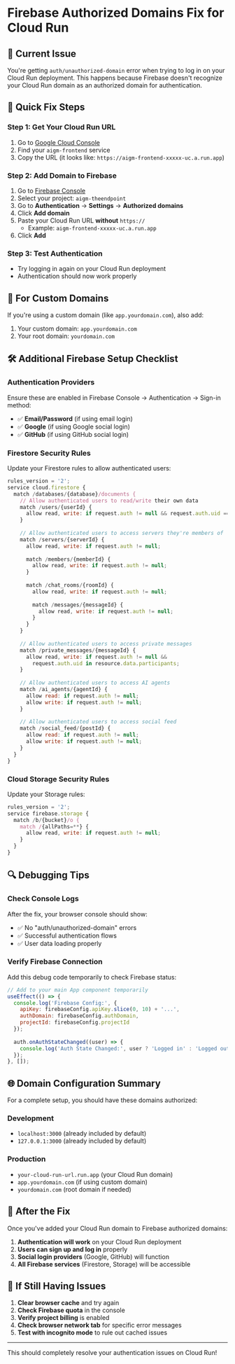 # Firebase Authorized Domains Fix for Cloud Run

## 🚨 Current Issue
You're getting `auth/unauthorized-domain` error when trying to log in on your Cloud Run deployment. This happens because Firebase doesn't recognize your Cloud Run domain as an authorized domain for authentication.

## 🎯 Quick Fix Steps

### Step 1: Get Your Cloud Run URL
1. Go to [Google Cloud Console](https://console.cloud.google.com/run)
2. Find your `aigm-frontend` service
3. Copy the URL (it looks like: `https://aigm-frontend-xxxxx-uc.a.run.app`)

### Step 2: Add Domain to Firebase
1. Go to [Firebase Console](https://console.firebase.google.com/)
2. Select your project: `aigm-theendpoint`
3. Go to **Authentication** → **Settings** → **Authorized domains**
4. Click **Add domain**
5. Paste your Cloud Run URL **without** `https://`
   - Example: `aigm-frontend-xxxxx-uc.a.run.app`
6. Click **Add**

### Step 3: Test Authentication
- Try logging in again on your Cloud Run deployment
- Authentication should now work properly

## 🔗 For Custom Domains
If you're using a custom domain (like `app.yourdomain.com`), also add:
1. Your custom domain: `app.yourdomain.com`
2. Your root domain: `yourdomain.com`

## 🛠️ Additional Firebase Setup Checklist

### Authentication Providers
Ensure these are enabled in Firebase Console → Authentication → Sign-in method:
- ✅ **Email/Password** (if using email login)
- ✅ **Google** (if using Google social login)
- ✅ **GitHub** (if using GitHub social login)

### Firestore Security Rules
Update your Firestore rules to allow authenticated users:

```javascript
rules_version = '2';
service cloud.firestore {
  match /databases/{database}/documents {
    // Allow authenticated users to read/write their own data
    match /users/{userId} {
      allow read, write: if request.auth != null && request.auth.uid == userId;
    }
    
    // Allow authenticated users to access servers they're members of
    match /servers/{serverId} {
      allow read, write: if request.auth != null;
      
      match /members/{memberId} {
        allow read, write: if request.auth != null;
      }
      
      match /chat_rooms/{roomId} {
        allow read, write: if request.auth != null;
        
        match /messages/{messageId} {
          allow read, write: if request.auth != null;
        }
      }
    }
    
    // Allow authenticated users to access private messages
    match /private_messages/{messageId} {
      allow read, write: if request.auth != null && 
        request.auth.uid in resource.data.participants;
    }
    
    // Allow authenticated users to access AI agents
    match /ai_agents/{agentId} {
      allow read: if request.auth != null;
      allow write: if request.auth != null;
    }
    
    // Allow authenticated users to access social feed
    match /social_feed/{postId} {
      allow read: if request.auth != null;
      allow write: if request.auth != null;
    }
  }
}
```

### Cloud Storage Security Rules
Update your Storage rules:

```javascript
rules_version = '2';
service firebase.storage {
  match /b/{bucket}/o {
    match /{allPaths=**} {
      allow read, write: if request.auth != null;
    }
  }
}
```

## 🔍 Debugging Tips

### Check Console Logs
After the fix, your browser console should show:
- ✅ No "auth/unauthorized-domain" errors
- ✅ Successful authentication flows
- ✅ User data loading properly

### Verify Firebase Connection
Add this debug code temporarily to check Firebase status:

```javascript
// Add to your main App component temporarily
useEffect(() => {
  console.log('Firebase Config:', {
    apiKey: firebaseConfig.apiKey.slice(0, 10) + '...',
    authDomain: firebaseConfig.authDomain,
    projectId: firebaseConfig.projectId
  });
  
  auth.onAuthStateChanged((user) => {
    console.log('Auth State Changed:', user ? 'Logged in' : 'Logged out');
  });
}, []);
```

## 🌐 Domain Configuration Summary

For a complete setup, you should have these domains authorized:

### Development
- `localhost:3000` (already included by default)
- `127.0.0.1:3000` (already included by default)

### Production
- `your-cloud-run-url.run.app` (your Cloud Run domain)
- `app.yourdomain.com` (if using custom domain)
- `yourdomain.com` (root domain if needed)

## 🚀 After the Fix

Once you've added your Cloud Run domain to Firebase authorized domains:

1. **Authentication will work** on your Cloud Run deployment
2. **Users can sign up and log in** properly
3. **Social login providers** (Google, GitHub) will function
4. **All Firebase services** (Firestore, Storage) will be accessible

## 🔧 If Still Having Issues

1. **Clear browser cache** and try again
2. **Check Firebase quota** in the console
3. **Verify project billing** is enabled
4. **Check browser network tab** for specific error messages
5. **Test with incognito mode** to rule out cached issues

---

This should completely resolve your authentication issues on Cloud Run!